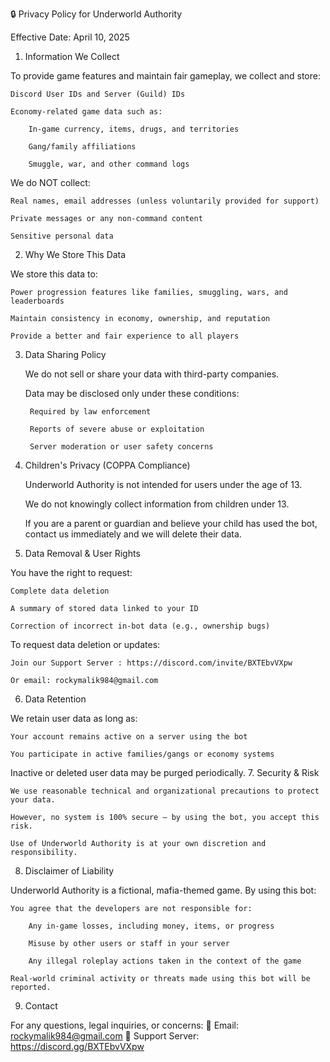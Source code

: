 🔒 Privacy Policy for Underworld Authority

Effective Date: April 10, 2025
1. Information We Collect

To provide game features and maintain fair gameplay, we collect and store:

    Discord User IDs and Server (Guild) IDs

    Economy-related game data such as:

        In-game currency, items, drugs, and territories

        Gang/family affiliations

        Smuggle, war, and other command logs

We do NOT collect:

    Real names, email addresses (unless voluntarily provided for support)

    Private messages or any non-command content

    Sensitive personal data

2. Why We Store This Data

We store this data to:

    Power progression features like families, smuggling, wars, and leaderboards

    Maintain consistency in economy, ownership, and reputation

    Provide a better and fair experience to all players

3. Data Sharing Policy

    We do not sell or share your data with third-party companies.

    Data may be disclosed only under these conditions:

        Required by law enforcement

        Reports of severe abuse or exploitation

        Server moderation or user safety concerns

4. Children's Privacy (COPPA Compliance)

    Underworld Authority is not intended for users under the age of 13.

    We do not knowingly collect information from children under 13.

    If you are a parent or guardian and believe your child has used the bot, contact us immediately and we will delete their data.

5. Data Removal & User Rights

You have the right to request:

    Complete data deletion

    A summary of stored data linked to your ID

    Correction of incorrect in-bot data (e.g., ownership bugs)

To request data deletion or updates:

    Join our Support Server : https://discord.com/invite/BXTEbvVXpw

    Or email: rockymalik984@gmail.com

6. Data Retention

We retain user data as long as:

    Your account remains active on a server using the bot

    You participate in active families/gangs or economy systems

Inactive or deleted user data may be purged periodically.
7. Security & Risk

    We use reasonable technical and organizational precautions to protect your data.

    However, no system is 100% secure — by using the bot, you accept this risk.

    Use of Underworld Authority is at your own discretion and responsibility.

8. Disclaimer of Liability

Underworld Authority is a fictional, mafia-themed game. By using this bot:

    You agree that the developers are not responsible for:

        Any in-game losses, including money, items, or progress

        Misuse by other users or staff in your server

        Any illegal roleplay actions taken in the context of the game

    Real-world criminal activity or threats made using this bot will be reported.

9. Contact

For any questions, legal inquiries, or concerns:
📧 Email: rockymalik984@gmail.com
💬 Support Server: https://discord.gg/BXTEbvVXpw
